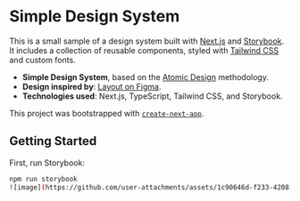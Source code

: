# Simple Design System

This is a small sample of a design system built with [Next.js](https://nextjs.org/) and [Storybook](https://storybook.js.org/). It includes a collection of reusable components, styled with [Tailwind CSS](https://tailwindcss.com/) and custom fonts.

- **Simple Design System**, based on the [Atomic Design](https://atomicdesign.bradfrost.com/chapter-2/) methodology.
- **Design inspired by**: [Layout on Figma](https://www.figma.com/community/file/1335673212969292007).
- **Technologies used**: Next.js, TypeScript, Tailwind CSS, and Storybook.

This project was bootstrapped with [`create-next-app`](https://github.com/vercel/next.js/tree/canary/packages/create-next-app).

## Getting Started

First, run Storybook:

```bash
npm run storybook
![image](https://github.com/user-attachments/assets/1c90646d-f233-4208-a62c-1ab08e52d123)
